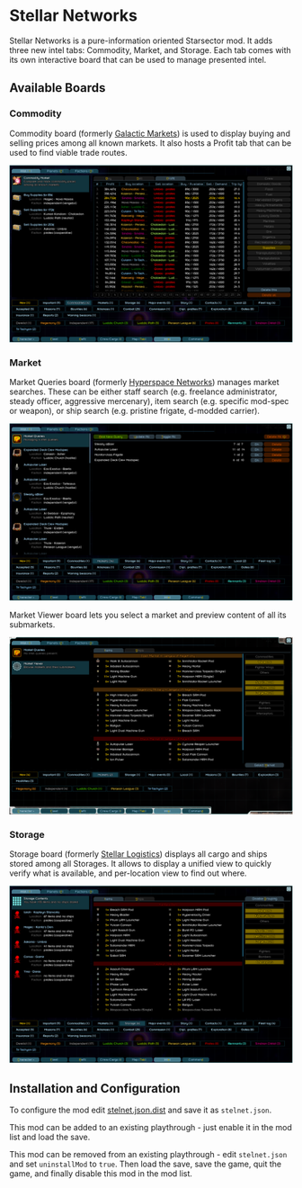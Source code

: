 # Stellar Networks

Stellar Networks is a pure-information oriented Starsector mod.
It adds three new intel tabs: Commodity, Market, and Storage.
Each tab comes with its own interactive board that can be used to manage presented intel.

## Available Boards

### Commodity

Commodity board (formerly [Galactic Markets](https://fractalsoftworks.com/forum/index.php?topic=19383)) is used to display buying and selling prices among all known markets.
It also hosts a Profit tab that can be used to find viable trade routes.

![Commodity](https://github.com/jaghaimo/stelnet/raw/master/images/commodity.png)

### Market

Market Queries board (formerly [Hyperspace Networks](https://fractalsoftworks.com/forum/index.php?topic=19252)) manages market searches. These can be either staff search (e.g. freelance administrator, steady officer, aggressive mercenary), item search (e.g. specific mod-spec or weapon), or ship search (e.g. pristine frigate, d-modded carrier).

![Market](https://github.com/jaghaimo/stelnet/raw/master/images/market.png)

Market Viewer board lets you select a market and preview content of all its submarkets.

![Viewer](https://github.com/jaghaimo/stelnet/raw/master/images/viewer.png)

### Storage

Storage board (formerly [Stellar Logistics](https://fractalsoftworks.com/forum/index.php?topic=18948)) displays all cargo and ships stored among all Storages.
It allows to display a unified view to quickly verify what is available, and per-location view to find out where.

![Storage](https://github.com/jaghaimo/stelnet/raw/master/images/storage.png)

## Installation and Configuration

To configure the mod edit [stelnet.json.dist](assets/stelnet.json.dist) and save it as `stelnet.json`.

This mod can be added to an existing playthrough - just enable it in the mod list and load the save.

This mod can be removed from an existing playthrough - edit `stelnet.json` and set `uninstallMod` to `true`.
Then load the save, save the game, quit the game, and finally disable this mod in the mod list.
